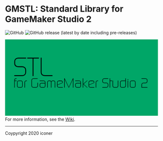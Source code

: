 # GMSTL: Standard Library for GameMaker Studio 2
![GitHub](https://img.shields.io/github/license/iconstudio/GMSTL) ![GitHub release (latest by date including pre-releases)](https://img.shields.io/github/v/release/iconstudio/GMSTL?include_prereleases)

!["GMSTL Trademark"](docs/images/trademark.png)
For more information, see the [Wiki](https://github.com/iconstudio/GMContainers/wiki).

---
Coypyright 2020 iconer

